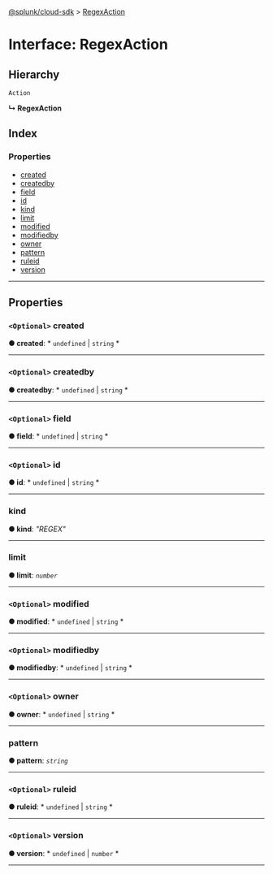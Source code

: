 [@splunk/cloud-sdk](../README.md) > [RegexAction](../interfaces/regexaction.md)

# Interface: RegexAction

## Hierarchy

 `Action`

**↳ RegexAction**

## Index

### Properties

* [created](regexaction.md#created)
* [createdby](regexaction.md#createdby)
* [field](regexaction.md#field)
* [id](regexaction.md#id)
* [kind](regexaction.md#kind)
* [limit](regexaction.md#limit)
* [modified](regexaction.md#modified)
* [modifiedby](regexaction.md#modifiedby)
* [owner](regexaction.md#owner)
* [pattern](regexaction.md#pattern)
* [ruleid](regexaction.md#ruleid)
* [version](regexaction.md#version)

---

## Properties

<a id="created"></a>

### `<Optional>` created

**● created**: * `undefined` &#124; `string`
*

___
<a id="createdby"></a>

### `<Optional>` createdby

**● createdby**: * `undefined` &#124; `string`
*

___
<a id="field"></a>

### `<Optional>` field

**● field**: * `undefined` &#124; `string`
*

___
<a id="id"></a>

### `<Optional>` id

**● id**: * `undefined` &#124; `string`
*

___
<a id="kind"></a>

###  kind

**● kind**: *"REGEX"*

___
<a id="limit"></a>

###  limit

**● limit**: *`number`*

___
<a id="modified"></a>

### `<Optional>` modified

**● modified**: * `undefined` &#124; `string`
*

___
<a id="modifiedby"></a>

### `<Optional>` modifiedby

**● modifiedby**: * `undefined` &#124; `string`
*

___
<a id="owner"></a>

### `<Optional>` owner

**● owner**: * `undefined` &#124; `string`
*

___
<a id="pattern"></a>

###  pattern

**● pattern**: *`string`*

___
<a id="ruleid"></a>

### `<Optional>` ruleid

**● ruleid**: * `undefined` &#124; `string`
*

___
<a id="version"></a>

### `<Optional>` version

**● version**: * `undefined` &#124; `number`
*

___

